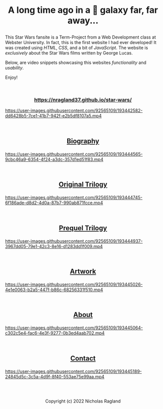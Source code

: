 # <p align="center">  A long time ago in a 🌌 galaxy far, far away... </p>

This Star Wars fansite is a Term-Project from a Web Development class at Webster University. In fact, this is the first website I had ever developed! It was created using *HTML*, *CSS*, and a bit of *JavaScript*. The website is *exclusively* about the Star Wars films written by George Lucas. 

Below, are video snippets showcasing this websites *functionality* and *usability*. 

Enjoy!

<br>

### <p align="center"> https://nragland37.github.io/star-wars/ </p>

https://user-images.githubusercontent.com/92565109/193442582-dd6428b5-7ce1-41b7-942f-e2b5df8107a5.mp4

<br>

## <p align="center">[Biography](src/george_lucas.html) </p>

https://user-images.githubusercontent.com/92565109/193444565-9cbc46a9-6354-4f24-a3dc-357d1ed51f83.mp4

<br>

## <p align="center">[Original Trilogy](src/orginal_trilogy.html) </p>

https://user-images.githubusercontent.com/92565109/193444745-6f186ade-d8d2-4d0a-87b7-990ab871fcce.mp4

<br>

## <p align="center">[Prequel Trilogy](src/prequel_trilogy.html) </p>

https://user-images.githubusercontent.com/92565109/193444937-3967dd05-79e1-42c3-8e16-d1283dd1f009.mp4

<br>

## <p align="center">[Artwork](src/artwork.html) </p>

https://user-images.githubusercontent.com/92565109/193445026-4e1e0063-b2a5-447f-b86c-68256331f510.mp4

<br>

## <p align="center">[About](src/about.html) </p>

https://user-images.githubusercontent.com/92565109/193445064-c302c5e4-fac6-4e3f-9277-0b3ed4aab702.mp4

<br>

## <p align="center">[Contact](src/contact.html) </p>

https://user-images.githubusercontent.com/92565109/193445189-24845d5c-3c5a-4d9f-8f40-553ae75e99aa.mp4

<br>
<br>

<p align="center"> Copyright (c) 2022 Nicholas Ragland </p>
